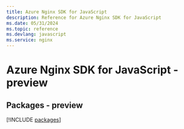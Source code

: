```yaml
---
title: Azure Nginx SDK for JavaScript
description: Reference for Azure Nginx SDK for JavaScript
ms.date: 05/31/2024
ms.topic: reference
ms.devlang: javascript
ms.service: nginx
---
```

# Azure Nginx SDK for JavaScript - preview
## Packages - preview
[!INCLUDE [packages](nginx-index.md)]